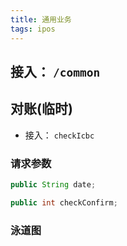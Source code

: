 ```yaml
---
title: 通用业务
tags: ipos
---
```

## 接入： `/common`

## 对账(临时)

- 接入： `checkIcbc`
### 请求参数
```java
public String date;

public int checkConfirm;
```
### 泳道图

##